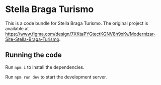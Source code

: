 
  # Stella Braga Turismo

  This is a code bundle for Stella Braga Turismo. The original project is available at https://www.figma.com/design/7XKtaPYGtectKGNV8h9xKv/Modernizar-Site-Stella-Braga-Turismo.

  ## Running the code

  Run `npm i` to install the dependencies.

  Run `npm run dev` to start the development server.
  